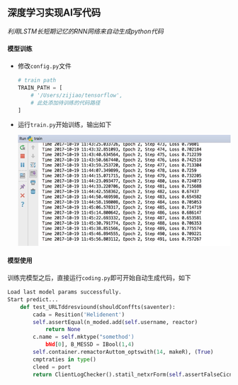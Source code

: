## 深度学习实现AI写代码
*利用LSTM长短期记忆的RNN网络来自动生成python代码*

#### 模型训练

* 修改`config.py`文件

  ```python
  # train path
  TRAIN_PATH = [
      # '/Users/zijiao/tensorflow',
      # 此处添加待训练的代码路径
  ]
  ```

* 运行`train.py`开始训练，输出如下

  ![](doc/train.png)


#### 模型使用

训练完模型之后，直接运行`coding.py`即可开始自动生成代码，如下

```python
Load last model params successfully.
Start predict...
    def test_URLTddresviound(shouldConffts(saventer):
        cada = Resition('Helidenent')
        self.assertEqual(n_moded.add(self.username, reactor)
            return None
        c.name = self.mktype("somethod')
            bNd[0], B_MESSD = IBool(1,4)
        self.container.remactorAuttom_optswith(14, makeR), (True)
        cmptraties in type()
        cleed = port
        return ClientLogChecker().statil_netxrForm(self.assertFalseCicneLogoint, self, *args)
```

